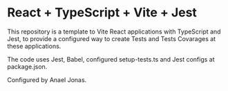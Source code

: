# React + TypeScript + Vite + Jest

This repository is a template to Vite React applications with TypeScript and Jest, to provide a configured way to create Tests and Tests Covarages at these applications.

The code uses Jest, Babel, configured setup-tests.ts and Jest configs at package.json.

Configured by Anael Jonas.
